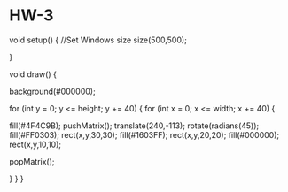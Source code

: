 # HW-3
void setup() {
  //Set Windows size
  size(500,500); 

} 
  
  
void draw() {
  
  background(#000000);

for (int y = 0; y <= height; y += 40) {
for (int x = 0; x <= width; x += 40) {

fill(#4F4C9B);
pushMatrix();
  translate(240,-113);
  rotate(radians(45));
  fill(#FF0303);
  rect(x,y,30,30);
  fill(#1603FF);
rect(x,y,20,20);
fill(#000000);
rect(x,y,10,10);

popMatrix();




  
  
}
}
}

